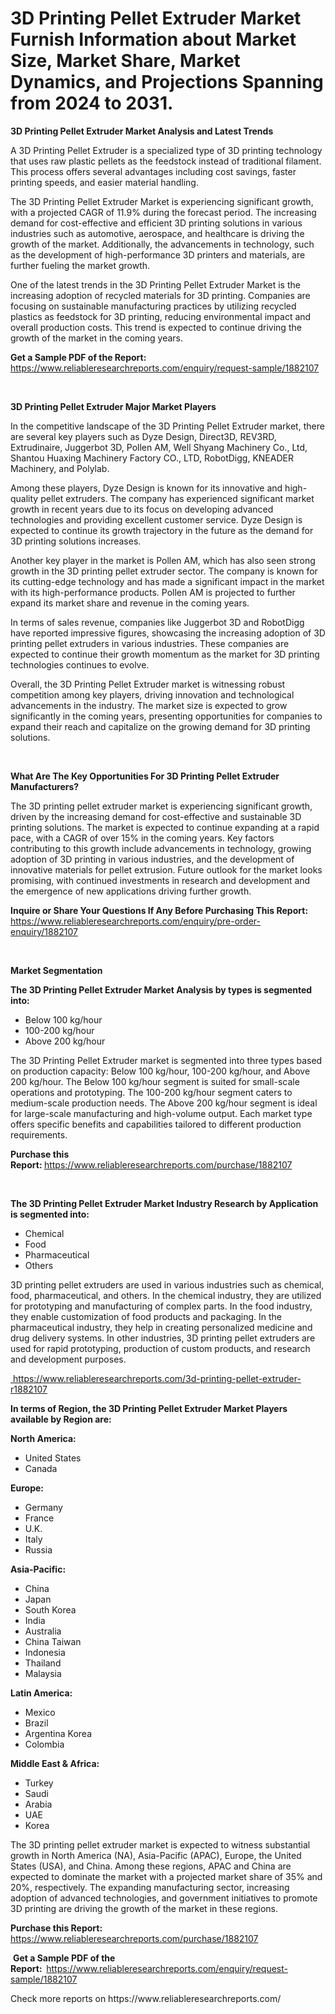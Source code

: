<p><h1>3D Printing Pellet Extruder Market Furnish Information about Market Size, Market Share, Market Dynamics, and Projections Spanning from 2024 to 2031.</h1></p><p><strong>3D Printing Pellet Extruder Market Analysis and Latest Trends</strong></p>
<p><p>A 3D Printing Pellet Extruder is a specialized type of 3D printing technology that uses raw plastic pellets as the feedstock instead of traditional filament. This process offers several advantages including cost savings, faster printing speeds, and easier material handling. </p><p>The 3D Printing Pellet Extruder Market is experiencing significant growth, with a projected CAGR of 11.9% during the forecast period. The increasing demand for cost-effective and efficient 3D printing solutions in various industries such as automotive, aerospace, and healthcare is driving the growth of the market. Additionally, the advancements in technology, such as the development of high-performance 3D printers and materials, are further fueling the market growth.</p><p>One of the latest trends in the 3D Printing Pellet Extruder Market is the increasing adoption of recycled materials for 3D printing. Companies are focusing on sustainable manufacturing practices by utilizing recycled plastics as feedstock for 3D printing, reducing environmental impact and overall production costs. This trend is expected to continue driving the growth of the market in the coming years.</p></p>
<p><strong>Get a Sample PDF of the Report:&nbsp;</strong> <a href="https://www.reliableresearchreports.com/enquiry/request-sample/1882107">https://www.reliableresearchreports.com/enquiry/request-sample/1882107</a></p>
<p>&nbsp;</p>
<p><strong>3D Printing Pellet Extruder Major Market Players</strong></p>
<p><p>In the competitive landscape of the 3D Printing Pellet Extruder market, there are several key players such as Dyze Design, Direct3D, REV3RD, Extrudinaire, Juggerbot 3D, Pollen AM, Well Shyang Machinery Co., Ltd, Shantou Huaxing Machinery Factory CO., LTD, RobotDigg, KNEADER Machinery, and Polylab.</p><p>Among these players, Dyze Design is known for its innovative and high-quality pellet extruders. The company has experienced significant market growth in recent years due to its focus on developing advanced technologies and providing excellent customer service. Dyze Design is expected to continue its growth trajectory in the future as the demand for 3D printing solutions increases.</p><p>Another key player in the market is Pollen AM, which has also seen strong growth in the 3D printing pellet extruder sector. The company is known for its cutting-edge technology and has made a significant impact in the market with its high-performance products. Pollen AM is projected to further expand its market share and revenue in the coming years.</p><p>In terms of sales revenue, companies like Juggerbot 3D and RobotDigg have reported impressive figures, showcasing the increasing adoption of 3D printing pellet extruders in various industries. These companies are expected to continue their growth momentum as the market for 3D printing technologies continues to evolve.</p><p>Overall, the 3D Printing Pellet Extruder market is witnessing robust competition among key players, driving innovation and technological advancements in the industry. The market size is expected to grow significantly in the coming years, presenting opportunities for companies to expand their reach and capitalize on the growing demand for 3D printing solutions.</p></p>
<p>&nbsp;</p>
<p><strong>What Are The Key Opportunities For 3D Printing Pellet Extruder Manufacturers?</strong></p>
<p><p>The 3D printing pellet extruder market is experiencing significant growth, driven by the increasing demand for cost-effective and sustainable 3D printing solutions. The market is expected to continue expanding at a rapid pace, with a CAGR of over 15% in the coming years. Key factors contributing to this growth include advancements in technology, growing adoption of 3D printing in various industries, and the development of innovative materials for pellet extrusion. Future outlook for the market looks promising, with continued investments in research and development and the emergence of new applications driving further growth.</p></p>
<p><strong>Inquire or Share Your Questions If Any Before Purchasing This Report:</strong> <a href="https://www.reliableresearchreports.com/enquiry/pre-order-enquiry/1882107">https://www.reliableresearchreports.com/enquiry/pre-order-enquiry/1882107</a></p>
<p>&nbsp;</p>
<p><strong>Market Segmentation</strong></p>
<p><strong>The 3D Printing Pellet Extruder Market Analysis by types is segmented into:</strong></p>
<p><ul><li>Below 100 kg/hour</li><li>100-200 kg/hour</li><li>Above 200 kg/hour</li></ul></p>
<p><p>The 3D Printing Pellet Extruder market is segmented into three types based on production capacity: Below 100 kg/hour, 100-200 kg/hour, and Above 200 kg/hour. The Below 100 kg/hour segment is suited for small-scale operations and prototyping. The 100-200 kg/hour segment caters to medium-scale production needs. The Above 200 kg/hour segment is ideal for large-scale manufacturing and high-volume output. Each market type offers specific benefits and capabilities tailored to different production requirements.</p></p>
<p><strong>Purchase this Report:&nbsp;</strong><a href="https://www.reliableresearchreports.com/purchase/1882107">https://www.reliableresearchreports.com/purchase/1882107</a></p>
<p>&nbsp;</p>
<p><strong>The 3D Printing Pellet Extruder Market Industry Research by Application is segmented into:</strong></p>
<p><ul><li>Chemical</li><li>Food</li><li>Pharmaceutical</li><li>Others</li></ul></p>
<p><p>3D printing pellet extruders are used in various industries such as chemical, food, pharmaceutical, and others. In the chemical industry, they are utilized for prototyping and manufacturing of complex parts. In the food industry, they enable customization of food products and packaging. In the pharmaceutical industry, they help in creating personalized medicine and drug delivery systems. In other industries, 3D printing pellet extruders are used for rapid prototyping, production of custom products, and research and development purposes.</p></p>
<p><a href="https://www.reliableresearchreports.com/3d-printing-pellet-extruder-r1882107">&nbsp;https://www.reliableresearchreports.com/3d-printing-pellet-extruder-r1882107</a></p>
<p><strong>In terms of Region, the 3D Printing Pellet Extruder Market Players available by Region are:</strong></p>
<p>
    <p> <strong> North America: </strong>
        <ul>
            <li>United States</li>
            <li>Canada</li>
        </ul>
        </p> 
    <p> <strong> Europe: </strong>
        <ul>
            <li>Germany</li>
            <li>France</li>
            <li>U.K.</li>
            <li>Italy</li>
            <li>Russia</li>
        </ul>
        </p> 
    <p> <strong> Asia-Pacific: </strong>
        <ul>
            <li>China</li>
            <li>Japan</li>
            <li>South Korea</li>
            <li>India</li>
            <li>Australia</li>
            <li>China Taiwan</li>
            <li>Indonesia</li>
            <li>Thailand</li>
            <li>Malaysia</li>
        </ul>
        </p> 
    <p> <strong> Latin America: </strong>
        <ul>
            <li>Mexico</li>
            <li>Brazil</li>
            <li>Argentina Korea</li>
            <li>Colombia</li>
        </ul>
        </p> 
    <p> <strong> Middle East & Africa: </strong>
        <ul>
            <li>Turkey</li>
            <li>Saudi</li>
            <li>Arabia</li>
            <li>UAE</li>
            <li>Korea</li>
        </ul>
    </p>
    </p>
<p><p>The 3D printing pellet extruder market is expected to witness substantial growth in North America (NA), Asia-Pacific (APAC), Europe, the United States (USA), and China. Among these regions, APAC and China are expected to dominate the market with a projected market share of 35% and 20%, respectively. The expanding manufacturing sector, increasing adoption of advanced technologies, and government initiatives to promote 3D printing are driving the growth of the market in these regions.</p></p>
<p><strong>Purchase this Report: </strong><a href="https://www.reliableresearchreports.com/purchase/1882107">https://www.reliableresearchreports.com/purchase/1882107</a></p>
<p>&nbsp;<strong>Get a Sample PDF of the Report:&nbsp;&nbsp;</strong><a href="https://www.reliableresearchreports.com/enquiry/request-sample/1882107">https://www.reliableresearchreports.com/enquiry/request-sample/1882107</a></p>
<p><strong></strong></p>
<p>Check more reports on https://www.reliableresearchreports.com/</p>